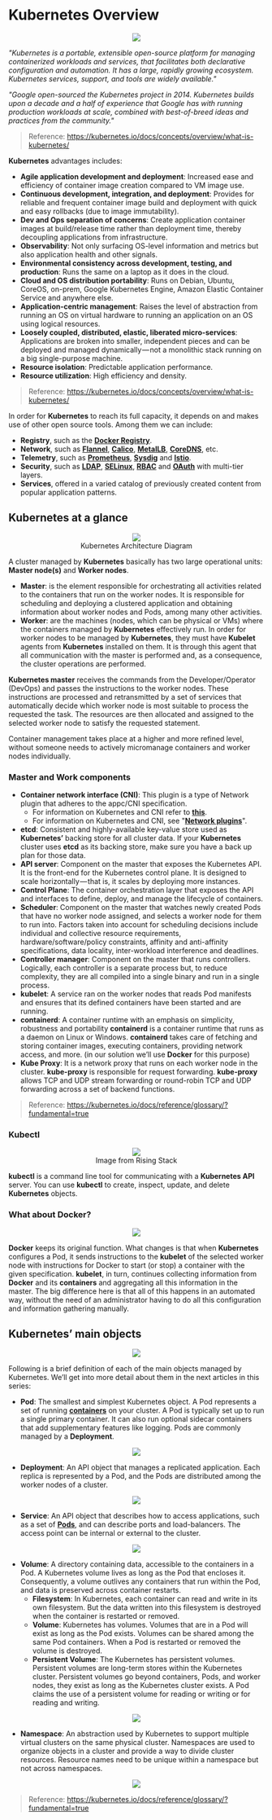 # Kubernetes Overview

<p align="center">
  <img src="images/kube-logo.png"><br>
</p>

*"Kubernetes is a portable, extensible open-source platform for managing containerized workloads and services, that facilitates both declarative configuration and automation. It has a large, rapidly growing ecosystem. Kubernetes services, support, and tools are widely available."*

*"Google open-sourced the Kubernetes project in 2014. Kubernetes builds upon a decade and a half of experience that Google has with running production workloads at scale, combined with best-of-breed ideas and practices from the community."*

> Reference: https://kubernetes.io/docs/concepts/overview/what-is-kubernetes/

**Kubernetes** advantages includes:

* **Agile application development and deployment**: Increased ease and efficiency of container image creation compared to VM image use.
* **Continuous development, integration, and deployment**: Provides for reliable and frequent container image build and deployment with quick and easy rollbacks (due to image immutability).
* **Dev and Ops separation of concerns**: Create application container images at build/release time rather than deployment time, thereby decoupling applications from infrastructure.
* **Observability**: Not only surfacing OS-level information and metrics but also application health and other signals.
* **Environmental consistency across development, testing, and production**: Runs the same on a laptop as it does in the cloud.
* **Cloud and OS distribution portability**: Runs on Debian, Ubuntu, CoreOS, on-prem, Google Kubernetes Engine, Amazon Elastic Container Service and anywhere else.
* **Application-centric management**: Raises the level of abstraction from running an OS on virtual hardware to running an application on an OS using logical resources.
* **Loosely coupled, distributed, elastic, liberated micro-services**: Applications are broken into smaller, independent pieces and can be deployed and managed dynamically — not a monolithic stack running on a big single-purpose machine.
* **Resource isolation**: Predictable application performance.
* **Resource utilization**: High efficiency and density.

> Reference: https://kubernetes.io/docs/concepts/overview/what-is-kubernetes/

In order for **Kubernetes** to reach its full capacity, it depends on and makes use of other open source tools. Among them we can include:

* **Registry**, such as the [**Docker Registry**](https://docs.docker.com/registry/).
* **Network**, such as [**Flannel**](https://github.com/coreos/flannel), [**Calico**](https://docs.projectcalico.org/v3.7/getting-started/kubernetes/), [**MetalLB**](https://metallb.universe.tf/), [**CoreDNS**](https://github.com/coredns/coredns), etc.
* **Telemetry**, such as [**Prometheus**](https://prometheus.io/), [**Sysdig**](https://sysdig.com/products/monitor/) and [**Istio**](https://istio.io/docs/concepts/policies-and-telemetry/).
* **Security**, such as [**LDAP**](https://en.wikipedia.org/wiki/Lightweight_Directory_Access_Protocol), [**SELinux**](https://en.wikipedia.org/wiki/Security-Enhanced_Linux), [**RBAC**](https://kubernetes.io/docs/reference/glossary/?security=true#term-rbac) and [**OAuth**](https://oauth.net/) with multi-tier layers.
* **Services**, offered in a varied catalog of previously created content from popular application patterns.

## Kubernetes at a glance

<p align="center">
  <img src="images/kube-architecture-diagram.png"><br>
  Kubernetes Architecture Diagram
</p>

A cluster managed by **Kubernetes** basically has two large operational units: **Master node(s)** and **Worker nodes**.

* **Master**: is the element responsible for orchestrating all activities related to the containers that run on the worker nodes. It is responsible for scheduling and deploying a clustered application and obtaining information about worker nodes and Pods, among many other activities.
* **Worker**: are the machines (nodes, which can be physical or VMs) where the containers managed by **Kubernetes** effectively run. In order for worker nodes to be managed by **Kubernetes**, they must have **Kubelet** agents from **Kubernetes** installed on them. It is through this agent that all communication with the master is performed and, as a consequence, the cluster operations are performed.

**Kubernetes master** receives the commands from the Developer/Operator (DevOps) and passes the instructions to the worker nodes. These instructions are processed and retransmitted by a set of services that automatically decide which worker node is most suitable to process the requested the task. The resources are then allocated and assigned to the selected worker node to satisfy the requested statement.

Container management takes place at a higher and more refined level, without someone needs to actively micromanage containers and worker nodes individually.

### Master and Work components

* **Container network interface (CNI)**: This plugin is a type of Network plugin that adheres to the appc/CNI specification.
  - For information on Kubernetes and CNI refer to [**this**](https://kubernetes.io/docs/concepts/extend-kubernetes/compute-storage-net/network-plugins/#cni).
  - For information on Kubernetes and CNI, see "[**Network plugins**](https://kubernetes.io/docs/concepts/extend-kubernetes/compute-storage-net/network-plugins/#cni)".
* **etcd**: Consistent and highly-available key-value store used as **Kubernetes’** backing store for all cluster data. If your **Kubernetes** cluster uses **etcd** as its backing store, make sure you have a back up plan for those data.
* **API server**: Component on the master that exposes the Kubernetes API. It is the front-end for the Kubernetes control plane. It is designed to scale horizontally — that is, it scales by deploying more instances.
* **Control Plane**: The container orchestration layer that exposes the API and interfaces to define, deploy, and manage the lifecycle of containers.
* **Scheduler**: Component on the master that watches newly created Pods that have no worker node assigned, and selects a worker node for them to run into. Factors taken into account for scheduling decisions include individual and collective resource requirements, hardware/software/policy constraints, affinity and anti-affinity specifications, data locality, inter-workload interference and deadlines.
* **Controller manager**: Component on the master that runs controllers. Logically, each controller is a separate process but, to reduce complexity, they are all compiled into a single binary and run in a single process.
* **kubelet**: A service ran on the worker nodes that reads Pod manifests and ensures that its defined containers have been started and are running.
* **containerd**: A container runtime with an emphasis on simplicity, robustness and portability **containerd** is a container runtime that runs as a daemon on Linux or Windows. **containerd** takes care of fetching and storing container images, executing containers, providing network access, and more. (in our solution we’ll use **Docker** for this purpose)
* **Kube Proxy**: It is a network proxy that runs on each worker node in the cluster. **kube-proxy** is responsible for request forwarding. **kube-proxy** allows TCP and UDP stream forwarding or round-robin TCP and UDP forwarding across a set of backend functions.

> Reference: https://kubernetes.io/docs/reference/glossary/?fundamental=true

### Kubectl

<p align="center">
  <img src="images/kube-kubectl.png"><br>
  Image from Rising Stack
</p>

**kubectl** is a command line tool for communicating with a **Kubernetes API** server. You can use **kubectl** to create, inspect, update, and delete **Kubernetes** objects.

### What about Docker?

<p align="center">
  <img src="images/docker-logo.png"><br>
</p>

**Docker** keeps its original function. What changes is that when **Kubernetes** configures a Pod, it sends instructions to the **kubelet** of the selected worker node with instructions for Docker to start (or stop) a container with the given specification. **kubelet**, in turn, continues collecting information from **Docker** and its **containers** and aggregating all this information in the master. The big difference here is that all of this happens in an automated way, without the need of an administrator having to do all this configuration and information gathering manually.

## Kubernetes’ main objects

<p align="center">
  <img src="images/kube-keywords.png"><br>
</p>

Following is a brief definition of each of the main objects managed by Kubernetes. We’ll get into more detail about them in the next articles in this series:

* **Pod**: The smallest and simplest Kubernetes object. A Pod represents a set of running [**containers**](https://kubernetes.io/docs/concepts/overview/what-is-kubernetes/#why-containers) on your cluster. A Pod is typically set up to run a single primary container. It can also run optional sidecar containers that add supplementary features like logging. Pods are commonly managed by a **Deployment**.

<p align="center">
  <img src="images/kube-pods.png"><br>
</p>

* **Deployment**: An API object that manages a replicated application. Each replica is represented by a Pod, and the Pods are distributed among the worker nodes of a cluster.

<p align="center">
  <img src="images/kube-deployment.png"><br>
</p>

* **Service**: An API object that describes how to access applications, such as a set of [**Pods**](https://kubernetes.io/docs/concepts/workloads/pods/pod-overview/), and can describe ports and load-balancers. The access point can be internal or external to the cluster.

<p align="center">
  <img src="images/kube-services.png"><br>
</p>

* **Volume**: A directory containing data, accessible to the containers in a Pod. A Kubernetes volume lives as long as the Pod that encloses it. Consequently, a volume outlives any containers that run within the Pod, and data is preserved across container restarts. 
  - **Filesystem**: In Kubernetes, each container can read and write in its own filesystem. But the data written into this filesystem is destroyed when the container is restarted or removed.
  - **Volume**: Kubernetes has volumes. Volumes that are in a Pod will exist as long as the Pod exists. Volumes can be shared among the same Pod containers. When a Pod is restarted or removed the volume is destroyed.
  - **Persistent Volume**: The Kubernetes has persistent volumes. Persistent volumes are long-term stores within the Kubernetes cluster. Persistent volumes go beyond containers, Pods, and worker nodes, they exist as long as the Kubernetes cluster exists. A Pod claims the use of a persistent volume for reading or writing or for reading and writing.

<p align="center">
  <img src="images/kube-volumes.png"><br>
</p>

* **Namespace**: An abstraction used by Kubernetes to support multiple virtual clusters on the same physical cluster. Namespaces are used to organize objects in a cluster and provide a way to divide cluster resources. Resource names need to be unique within a namespace but not across namespaces.

<p align="center">
  <img src="images/kube-namespace.png"><br>
</p>

> Reference: https://kubernetes.io/docs/reference/glossary/?fundamental=true